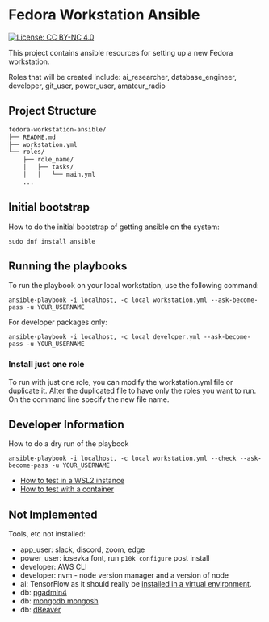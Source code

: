 # Fedora Workstation Ansible

[![License: CC BY-NC 4.0](https://img.shields.io/badge/License-CC%20BY--NC%204.0-lightgrey.svg)](https://creativecommons.org/licenses/by-nc/4.0/)

This project contains ansible resources for setting up a new Fedora workstation.

Roles that will be created include: ai_researcher, database_engineer, developer, git_user, power_user, amateur_radio

## Project Structure

```markdown
fedora-workstation-ansible/
├── README.md
├── workstation.yml
└── roles/
    ├── role_name/
    │   ├── tasks/
    │   │   └── main.yml
    ...
```

## Initial bootstrap

How to do the initial bootstrap of getting ansible on the system:

```shell
sudo dnf install ansible
```

## Running the playbooks

To run the playbook on your local workstation, use the following command:

```shell
ansible-playbook -i localhost, -c local workstation.yml --ask-become-pass -u YOUR_USERNAME
```

For developer packages only:

```shell
ansible-playbook -i localhost, -c local developer.yml --ask-become-pass -u YOUR_USERNAME
```

### Install just one role

To run with just one role, you can modify the workstation.yml file or duplicate it.
Alter the duplicated file to have only the roles you want to run.
On the command line specify the new file name.

## Developer Information

How to do a dry run of the playbook

```shell
ansible-playbook -i localhost, -c local workstation.yml --check --ask-become-pass -u YOUR_USERNAME
```

- [How to test in a WSL2 instance](wsl2-testing.md)
- [How to test with a container](container.md)

## Not Implemented

Tools, etc not installed:

- app_user: slack, discord, zoom, edge
- power_user: iosevka font, run `p10k configure` post install
- developer: AWS CLI
- developer: nvm - node version manager and a version of node
- ai: TensorFlow as it should really be [installed in a virtual environment](https://idroot.us/install-tensorflow-fedora-41/).
- db: [pgadmin4](https://www.pgadmin.org/download/pgadmin-4-rpm/)
- db: [mongodb mongosh]( https://idroot.us/install-mongodb-fedora-41/)
- db: [dBeaver]( https://dbeaver.io/download/)
